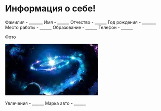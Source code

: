 # Информация о себе!

Фамилия - _______
Имя - ______
Отчество - ______
Год рождения - _______
Место работы - ______
Образование - ______
Телефон - ______

Фото

![](фото.jpg)

Увлечения - ______
Марка авто - ______
